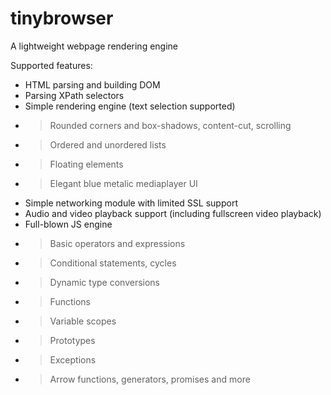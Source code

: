 # tinybrowser
A lightweight webpage rendering engine

Supported features:

- HTML parsing and building DOM
- Parsing XPath selectors
- Simple rendering engine (text selection supported)
- > Rounded corners and box-shadows, content-cut, scrolling
- > Ordered and unordered lists
- > Floating elements
- > Elegant blue metalic mediaplayer UI
- Simple networking module with limited SSL support
- Audio and video playback support (including fullscreen video playback)
- Full-blown JS engine
- > Basic operators and expressions
- > Conditional statements, cycles
- > Dynamic type conversions
- > Functions
- > Variable scopes
- > Prototypes
- > Exceptions
- > Arrow functions, generators, promises and more
